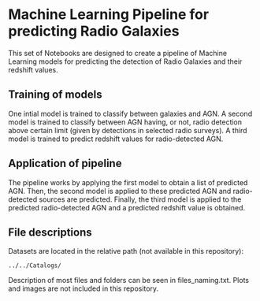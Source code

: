 # Machine Learning Pipeline for predicting Radio Galaxies

This set of Notebooks are designed to create a pipeline of Machine Learning 
models for predicting the detection of Radio Galaxies and their redshift values.  

## Training of models
One intial model is trained to classify between galaxies and AGN.
A second model is trained to classify between AGN having, or not, 
radio detection above certain limit (given by detections in selected radio surveys).
A third model is trained to predict redshift values for radio-detected AGN.

## Application of pipeline
The pipeline works by applying the first model to obtain a list of predicted AGN.
Then, the second model is applied to these predicted AGN and radio-detected 
sources are predicted.
Finally, the third model is applied to the predicted radio-detected AGN and a 
predicted redshift value is obtained.

## File descriptions
Datasets are located in the relative path (not available in this repository):

    ../../Catalogs/

Description of most files and folders can be seen in files_naming.txt.
Plots and images are not included in this repository.
